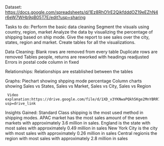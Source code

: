 Dataset: https://docs.google.com/spreadsheets/d/1Ez8RhO1rE2QikfdddOZ19eEZhN4r6eW7WHb9qB05T7E/edit?usp=sharing

Tasks to do: 
     Perform the basic data cleaning
     Segment the visuals using country, region, market
     Analyze the data by visualizing the percentage of shipping based on ship mode.
     Give the report to see sales over the city, states, region and market.
     Create tables for all the visualizations.

Data Cleaning:
     Blank rows are removed from every table
     Duplicate rows are removed
     Tables people, returns are reworked with headings readjusted
     Errors in postal code column in fixed

Relationships:
     Relationships are established between the tables

Graphs:
     Piechart showing shpping mode percentage
     Column charts showing Sales vs States, Sales vs Market, Sales vs City, Sales vs Region

     Video explanation:https://drive.google.com/file/d/1XD_v3YKNwaPQkh5Kge2MnYBRR7AQeFpj/view?usp=drive_link
     
Insights Gained:
     Standard Class shipping is the most used method in shipping modes.
     APAC market has the most sales amount of the seven markets with approximately 3.6 million in sales.
     England is the state with most sales with approximately 0.49 million in sales
     New York City is the city with most sales with approximately 0.26 million in sales
     Central regionis the region with most sales with approximately 2.8 million in sales
